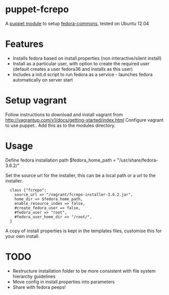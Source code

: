 puppet-fcrepo
=================

A [puppet module](http://docs.puppetlabs.com) to setup [fedora-commons](http://www.fedora-commons.org/), tested on Ubuntu 12.04

Features
========
 * Installs fedora based on install.properties (non interactive/silent install)
 * Install as a particular user, with option to create the required user (default creates a user fedora36 and installs as this user)
 * Includes a init.d script to run fedora as a service - launches fedora automatically on server start

Setup vagrant
==============

Follow instructions to download and install vagrant from http://vagrantup.com/v1/docs/getting-started/index.html
Configure vagrant to use puppet..
Add this as to the modules directory.

Usage
=====
  Define fedora installation path
      $fedora_home_path = "/usr/share/fedora-3.6.2/" 
  
  Set the source url for the installer, this can be a local path or a url to the installer.

      class {"fcrepo":
        source_url => "/vagrant/fcrepo-installer-3.6.2.jar",
        home_dir => $fedora_home_path,
        enable_resource_index => false,
        #create_fedora_user => false,
        #fedora_user => "root",
        #fedora_user_home_dir => "/root/",
      }

  A copy of install properties is kept in the templates files, customise this for your own install.

TODO
====
 * Restructure installation folder to be more consistent with file system hierarchy guidelines
 * Move config in install.properties into parameters
 * Share with fedora peeps! 
